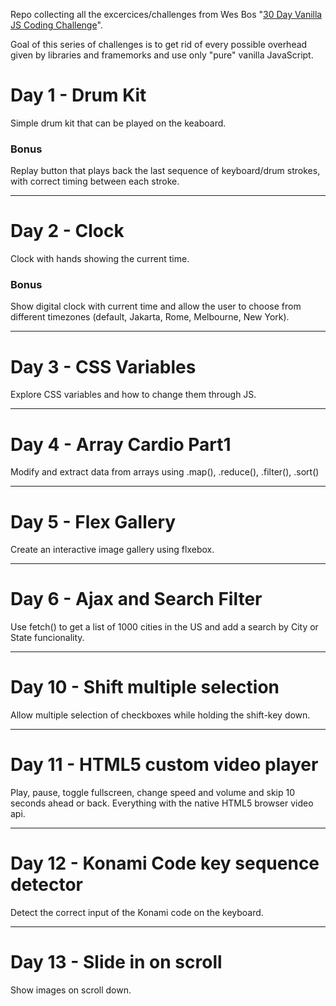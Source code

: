 Repo collecting all the excercices/challenges from Wes Bos "[30 Day Vanilla JS Coding Challenge](https://javascript30.com/)".

Goal of this series of challenges is to get rid of every possible overhead given by libraries and framemorks and use only "pure" vanilla JavaScript.


# Day 1 - Drum Kit
Simple drum kit that can be played on the keaboard.

### Bonus
Replay button that plays back the last sequence of keyboard/drum strokes, with correct timing between each stroke.

---

# Day 2 - Clock
Clock with hands showing the current time.

### Bonus
Show digital clock with current time and allow the user to choose from different timezones (default, Jakarta, Rome, Melbourne, New York).

---

# Day 3 - CSS Variables
Explore CSS variables and how to change them through JS.

---

# Day 4 - Array Cardio Part1
Modify and extract data from arrays using .map(), .reduce(), .filter(), .sort()

---

# Day 5 - Flex Gallery
Create an interactive image gallery using flxebox.

---

# Day 6 - Ajax and Search Filter
Use fetch() to get a list of 1000 cities in the US and add a search by City or State funcionality.

---

# Day 10 - Shift multiple selection
Allow multiple selection of checkboxes while holding the shift-key down.

---

# Day 11 - HTML5 custom video player
Play, pause, toggle fullscreen, change speed and volume and skip 10 seconds ahead or back. Everything with the native HTML5 browser video api.

---

# Day 12 - Konami Code key sequence detector
Detect the correct input of the Konami code on the keyboard.

---

# Day 13 - Slide in on scroll
Show images on scroll down.
